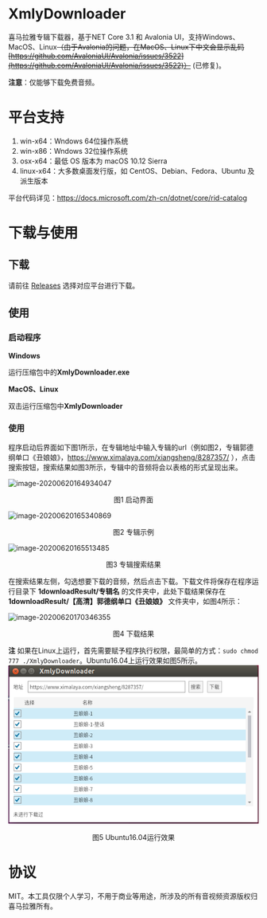 # XmlyDownloader
喜马拉雅专辑下载器，基于NET Core 3.1 和 Avalonia UI，支持Windows、MacOS、Linux~~（由于Avalonia的问题，在MacOS、Linux下中文会显示乱码[https://github.com/AvaloniaUI/Avalonia/issues/3522](https://github.com/AvaloniaUI/Avalonia/issues/3522)）~~ (已修复)。

**注意**：仅能够下载免费音频。

# 平台支持

1. win-x64：Wndows 64位操作系统
2. win-x86：Wndows 32位操作系统
3. osx-x64：最低 OS 版本为 macOS 10.12 Sierra
4. linux-x64：大多数桌面发行版，如 CentOS、Debian、Fedora、Ubuntu 及派生版本

平台代码详见：https://docs.microsoft.com/zh-cn/dotnet/core/rid-catalog

# 下载与使用

## 下载

请前往 [Releases](https://github.com/zxyao145/XmlyDownloader/releases) 选择对应平台进行下载。

## 使用

### 启动程序

**Windows**

运行压缩包中的**XmlyDownloader.exe**

**MacOS、Linux**

双击运行压缩包中**XmlyDownloader**

### 使用

程序启动后界面如下图1所示，在专辑地址中输入专辑的url（例如图2，专辑郭德纲单口《丑娘娘》，https://www.ximalaya.com/xiangsheng/8287357/ ），点击搜索按钮，搜索结果如图3所示，专辑中的音频将会以表格的形式呈现出来。

![image-20200620164934047](https://github.com/zxyao145/XmlyDownloader/blob/master/mdfiles/start.png)

<Center>图1 启动界面</Center>

![image-20200620165340869](https://github.com/zxyao145/XmlyDownloader/blob/master/mdfiles/专辑示例.png)

<Center>图2 专辑示例</Center>

![image-20200620165513485](https://github.com/zxyao145/XmlyDownloader/blob/master/mdfiles/搜索结果.png)

<Center>图3  专辑搜索结果</Center>

在搜索结果左侧，勾选想要下载的音频，然后点击下载。下载文件将保存在程序运行目录下 **1downloadResult/专辑名** 的文件夹中，此处下载结果保存在 **1downloadResult/【高清】郭德纲单口《丑娘娘》** 文件夹中，如图4所示：

![image-20200620170346355](https://github.com/zxyao145/XmlyDownloader/blob/master/mdfiles/下载结果.png)

<Center>图4 下载结果</Center>

**注** 如果在Linux上运行，首先需要赋予程序执行权限，最简单的方式：`sudo chmod 777 ./XmlyDownloader`。Ubuntu16.04上运行效果如图5所示。
![Ubuntu16.04运行效果](https://github.com/zxyao145/XmlyDownloader/blob/master/mdfiles/Ubuntu16.04.png)
<Center>图5 Ubuntu16.04运行效果</Center>

# 协议

MIT。本工具仅限个人学习，不用于商业等用途，所涉及的所有音视频资源版权归喜马拉雅所有。
